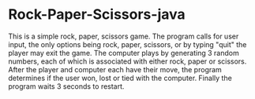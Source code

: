 # Rock-Paper-Scissors-java


This is a simple rock, paper, scissors game. The program calls for user input, the only options being rock, paper, scissors, or by typing "quit" the player may exit the game. 
The computer plays by generating 3 random numbers, each of which is associated with either rock, paper or scissors. After the player and computer each have their move, the program determines if the user won, lost or tied with the computer. Finally the program waits 3 seconds to restart.
